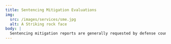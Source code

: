 ```yaml
---
title: Sentencing Mitigation Evaluations
img:
  src: /images/services/sme.jpg
  alt: A Striking rock face
body: |
  Sentencing mitigation reports are generally requested by defense counsel to provide the court with a summary of potential mitigating factors within an individual’s history and to provide context for their current and historical functioning. Such evaluations are often utilized when a defendant is unlikely to meet statutorily defined criteria for mental condition or sanity defenses, but exhibits mental health symptoms, substance use, or other personal issues that may have impacted behavior around the time of the alleged offenses.
---
```

